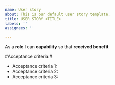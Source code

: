 ```yaml
---
name: User story
about: This is our default user story template.
title: USER STORY <TITLE>
labels: ''
assignees: ''

---
```


As a **role** I can **capability** so that  **received benefit**

#Acceptance criteria:#

* Acceptance criteria 1:
* Acceptance criteria 2:
* Acceptance criteria 3:

